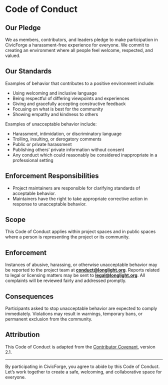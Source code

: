 # Code of Conduct

## Our Pledge
We as members, contributors, and leaders pledge to make participation in CivicForge a harassment-free experience for everyone. We commit to creating an environment where all people feel welcome, respected, and valued.

## Our Standards
Examples of behavior that contributes to a positive environment include:
- Using welcoming and inclusive language
- Being respectful of differing viewpoints and experiences
- Giving and gracefully accepting constructive feedback
- Focusing on what is best for the community
- Showing empathy and kindness to others

Examples of unacceptable behavior include:
- Harassment, intimidation, or discriminatory language
- Trolling, insulting, or derogatory comments
- Public or private harassment
- Publishing others’ private information without consent
- Any conduct which could reasonably be considered inappropriate in a professional setting

## Enforcement Responsibilities
- Project maintainers are responsible for clarifying standards of acceptable behavior.
- Maintainers have the right to take appropriate corrective action in response to unacceptable behavior.

## Scope
This Code of Conduct applies within project spaces and in public spaces where a person is representing the project or its community.

## Enforcement
Instances of abusive, harassing, or otherwise unacceptable behavior may be reported to the project team at **conduct@longlight.org**. Reports related to legal or licensing matters may be sent to **legal@longlight.org**. All complaints will be reviewed fairly and addressed promptly.

## Consequences
Participants asked to stop unacceptable behavior are expected to comply immediately. Violations may result in warnings, temporary bans, or permanent exclusion from the community.

## Attribution
This Code of Conduct is adapted from the [Contributor Covenant](https://www.contributor-covenant.org), version 2.1.

---

By participating in CivicForge, you agree to abide by this Code of Conduct. Let’s work together to create a safe, welcoming, and collaborative space for everyone.
